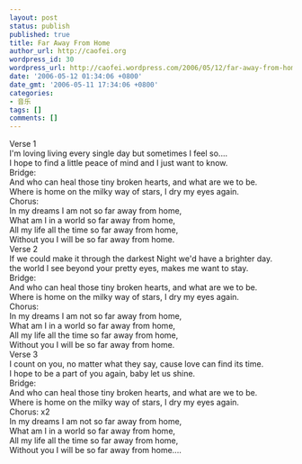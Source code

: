 ```yaml
---
layout: post
status: publish
published: true
title: Far Away From Home
author_url: http://caofei.org
wordpress_id: 30
wordpress_url: http://caofei.wordpress.com/2006/05/12/far-away-from-home
date: '2006-05-12 01:34:06 +0800'
date_gmt: '2006-05-11 17:34:06 +0800'
categories:
- 音乐
tags: []
comments: []
---
```

<div id="msgcns!66CD003054696B87!830" class="bvMsg">
<div>Verse 1</div>
<div>I'm loving living every single day but sometimes I feel so....<br />I hope to find a little peace of mind and I just want to know.</div>
<div>Bridge:</div>
<div>And who can heal those tiny broken hearts, and what are we to be.<br />Where is home on the milky way of stars, I dry my eyes again.</div>
<div>Chorus:</div>
<div>In my dreams I am not so far away from home,<br />What am I in a world so far away from home,<br />All my life all the time so far away from home,<br />Without you I will be so far away from home.</div>
<div>Verse 2</div>
<div>If we could make it through the darkest Night we'd have a brighter day.<br />the world I see beyond your pretty eyes, makes me want to stay.</div>
<div>Bridge:</div>
<div>And who can heal those tiny broken hearts, and what are we to be.<br />Where is home on the milky way of stars, I dry my eyes again.</div>
<div>Chorus:</div>
<div>In my dreams I am not so far away from home,<br />What am I in a world so far away from home,<br />All my life all the time so far away from home,<br />Without you I will be so far away from home.</div>
<div>Verse 3</div>
<div>I count on you, no matter what they say, cause love can find its time.<br />I hope to be a part of you again, baby let us shine.</div>
<div>Bridge:</div>
<div>And who can heal those tiny broken hearts, and what are we to be.<br />Where is home on the milky way of stars, I dry my eyes again.</div>
<div>Chorus: x2</div>
<div>In my dreams I am not so far away from home,<br />What am I in a world so far away from home,<br />All my life all the time so far away from home,<br />Without you I will be so far away from home....</div>
</div>
